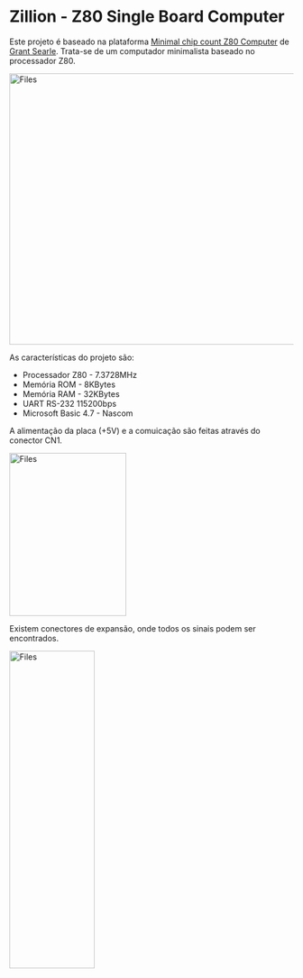 # Zillion - Z80 Single Board Computer

Este projeto é baseado na plataforma [Minimal chip count Z80 Computer](http://searle.hostei.com/grant/z80/SimpleZ80_32K.html) de [Grant Searle](http://searle.hostei.com/grant/). Trata-se de um computador minimalista baseado no processador Z80.

<img width="798" height="481" align="center" alt="Files" src="https://github.com/francescosacco/Zillion/tree/master/Documents/readme/pcb.png">

As características do projeto são:
* Processador Z80 - 7.3728MHz
* Memória ROM - 8KBytes
* Memória RAM - 32KBytes
* UART RS-232 115200bps
* Microsoft Basic 4.7 - Nascom

A alimentação da placa (+5V) e a comuicação são feitas através do conector CN1.

<img width="207" height="289" align="center" alt="Files" src="https://github.com/francescosacco/Zillion/tree/master/Documents/readme/uart.png">

Existem conectores de expansão, onde todos os sinais podem ser encontrados.

<img width="151" height="563" align="center" alt="Files" src="https://github.com/francescosacco/Zillion/tree/master/Documents/readme/expansion.png">
